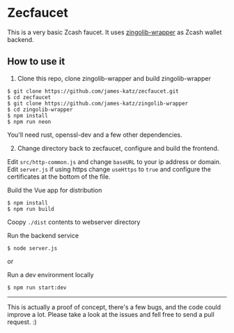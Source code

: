 # Zecfaucet
This is a very basic Zcash faucet.
It uses [zingolib-wrapper](https://github.com/james-katz/zingolib-wrapper) as  Zcash wallet backend.

## How to use it
1) Clone this repo, clone zingolib-wrapper and build zingolib-wrapper
```
$ git clone https://github.com/james-katz/zecfaucet.git
$ cd zecfaucet
$ git clone https://github.com/james-katz/zingolib-wrapper
$ cd zingolib-wrapper
$ npm install
$ npm run neon
```

You'll need rust, openssl-dev and a few other dependencies.

2) Change directory back to zecfaucet, configure and build the frontend.

Edit `src/http-common.js` and change `baseURL` to your ip address or domain.
Edit `server.js` if using https change `useHttps` to `true` and configure the certificates at the bottom of the file.

Build the Vue app for distribution
```
$ npm install
$ npm run build
```

Coopy `./dist` contents to webserver directory

Run the backend service
```
$ node server.js
```

or

Run a dev environment locally
```
$ npm run start:dev
```

---
This is actually a proof of concept, there's a few bugs, and the code could improve a lot. Please take a look at the issues and fell free to send a pull request. :)